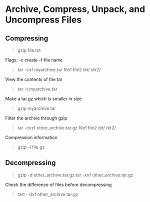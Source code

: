 # Archive, Compress, Unpack, and Uncompress Files

## Compressing

> gzip file.txt

Flags: -c create -f file name
> tar -cvf myarchive.tar file1 file2 dir/ dir2/

View the contents of the tar 
> tar -t myarchive.tar

Make a tar.gz which is smaller in size
> gzip myarchive.tar

Filter the archive through gzip
> tar -cvzf other_archive.tar.gz  file1 file2 dir/ dir2/

Compression information
> gzip -l file.gz

## Decompressing

> gzip -d other_archive.tar.gz
> tar -xvf other_archive.tar.gz

Check the difference of files before decompressing
> tart - dvf other_archive.tar.gz
